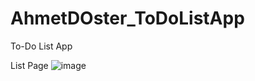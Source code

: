 # AhmetDOster_ToDoListApp
 To-Do List App
 
 List Page
 ![image](https://user-images.githubusercontent.com/13850735/137603491-6d20268f-f078-43ea-a88a-49f5c0b5cd6d.png)

